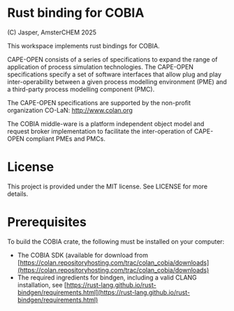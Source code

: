 # Rust binding for COBIA

(C) Jasper, AmsterCHEM 2025

This workspace implements rust bindings for COBIA.

CAPE-OPEN consists of a series of specifications to expand the range of application of process simulation technologies. 
The CAPE-OPEN specifications specify a set of software interfaces that allow plug and play inter-operability between
a given process modelling environment (PME) and a third-party process modelling component (PMC).

The CAPE-OPEN specifications are supported by the non-profit organization CO-LaN: http://www.colan.org

The COBIA middle-ware is a platform independent object model and request broker implementation to
facilitate the inter-operation of CAPE-OPEN compliant PMEs and PMCs.

# License

This project is provided under the MIT license. See LICENSE for more details.

# Prerequisites

To build the COBIA crate, the following must be installed on your computer:

* The COBIA SDK (available for download from [https://colan.repositoryhosting.com/trac/colan_cobia/downloads](https://colan.repositoryhosting.com/trac/colan_cobia/downloads) 
* The required ingredients for bindgen, including a valid CLANG installation, see [https://rust-lang.github.io/rust-bindgen/requirements.html](https://rust-lang.github.io/rust-bindgen/requirements.html)



